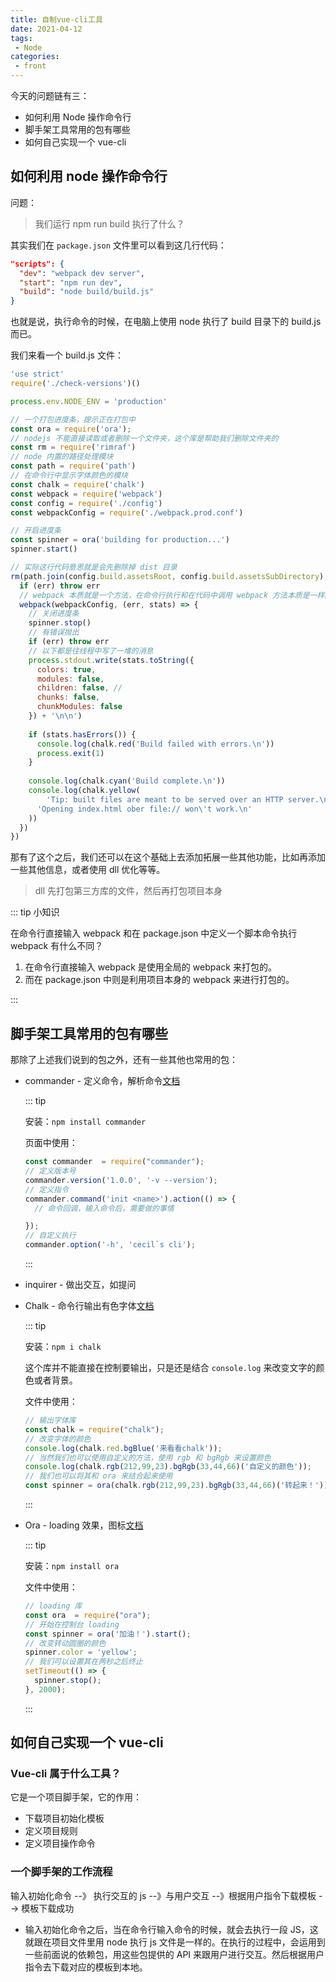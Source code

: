 ```yaml
---
title: 自制vue-cli工具
date: 2021-04-12
tags:
 - Node
categories:
 - front
---
```


今天的问题链有三：

- 如何利用 Node 操作命令行
- 脚手架工具常用的包有哪些
- 如何自己实现一个 vue-cli

## 如何利用 node 操作命令行

问题：

> 我们运行 npm run build 执行了什么？

其实我们在 `package.json` 文件里可以看到这几行代码：

```json
"scripts": {
  "dev": "webpack dev server",
  "start": "npm run dev",
  "build": "node build/build.js"
}
```

也就是说，执行命令的时候，在电脑上使用 node 执行了 build 目录下的 build.js 而已。

我们来看一个 build.js 文件：

```js
'use strict'
require('./check-versions')()

process.env.NODE_ENV = 'production'

// 一个打包进度条，提示正在打包中
const ora = require('ora');
// nodejs 不能直接读取或者删除一个文件夹，这个库是帮助我们删除文件夹的
const rm = require('rimraf')
// node 内置的路径处理模块
const path = require('path')
// 在命令行中显示字体颜色的模块
const chalk = require('chalk')
const webpack = require('webpack')
const config = require('./config')
const webpackConfig = require('./webpack.prod.conf')

// 开启进度条
const spinner = ora('building for production...')
spinner.start()

// 实际这行代码意思就是会先删除掉 dist 目录
rm(path.join(config.build.assetsRoot, config.build.assetsSubDirectory), err => {
  if (err) throw err
  // webpack 本质就是一个方法，在命令行执行和在代码中调用 webpack 方法本质是一样的
  webpack(webpackConfig, (err, stats) => {
    // 关闭进度条
    spinner.stop()
    // 有错误抛出
    if (err) throw err
    // 以下都是往线程中写了一堆的消息
    process.stdout.write(stats.toString({
      colors: true,
      modules: false,
      children: false, // 
      chunks: false,
      chunkModules: false
    }) + '\n\n')
    
    if (stats.hasErrors()) {
      console.log(chalk.red('Build failed with errors.\n'))
      process.exit(1)
    }
    
    console.log(chalk.cyan('Build complete.\n'))
    console.log(chalk.yellow(
    	'Tip: built files are meant to be served over an HTTP server.\n' +
      'Opening index.html ober file:// won\'t work.\n'
    ))
  })
})
```

那有了这个之后，我们还可以在这个基础上去添加拓展一些其他功能，比如再添加一些其他信息，或者使用 dll 优化等等。

> dll 先打包第三方库的文件，然后再打包项目本身

::: tip 小知识

在命令行直接输入 webpack 和在 package.json 中定义一个脚本命令执行 webpack 有什么不同？

1. 在命令行直接输入 webpack 是使用全局的 webpack 来打包的。
2. 而在 package.json 中则是利用项目本身的 webpack 来进行打包的。

:::

## 脚手架工具常用的包有哪些

那除了上述我们说到的包之外，还有一些其他也常用的包：

- commander - 定义命令，解析命令[文档](https://github.com/tj/commander.js/blob/HEAD/Readme_zh-CN.md#%e5%ae%89%e8%a3%85)

  ::: tip

  安装：`npm install commander`

  页面中使用：

  ```js
  const commander  = require("commander");
  // 定义版本号
  commander.version('1.0.0', '-v --version');
  // 定义指令
  commander.command('init <name>').action(() => {
    // 命令回调，输入命令后，需要做的事情
  
  });
  // 自定义执行
  commander.option('-h', 'cecil`s cli');
  ```

  :::

- inquirer - 做出交互，如提问

- Chalk - 命令行输出有色字体[文档](https://github.com/chalk/chalk#readme)

  ::: tip

  安装：`npm i chalk`

  这个库并不能直接在控制要输出，只是还是结合 `console.log` 来改变文字的颜色或者背景。

  文件中使用：

  ```js
  // 输出字体库
  const chalk = require("chalk");
  // 改变字体的颜色
  console.log(chalk.red.bgBlue('来看看chalk'));
  // 当然我们也可以使用自定义的方法，使用 rgb 和 bgRgb 来设置颜色
  console.log(chalk.rgb(212,99,23).bgRgb(33,44,66)('自定义的颜色'));
  // 我们也可以将其和 ora 来结合起来使用
  const spinner = ora(chalk.rgb(212,99,23).bgRgb(33,44,66)('转起来！')).start();
  ```

  :::

- Ora - loading 效果，图标[文档](https://github.com/sindresorhus/ora#readme)

  ::: tip

  安装：`npm install ora`

  文件中使用：

  ```js
  // loading 库
  const ora  = require("ora");
  // 开始在控制台 loading
  const spinner = ora('加油！').start();
  // 改变转动圆圈的颜色
  spinner.color = 'yellow';
  // 我们可以设置其在两秒之后终止
  setTimeout(() => {
    spinner.stop();
  }, 2000);
  ```

  :::

## 如何自己实现一个 vue-cli

### Vue-cli 属于什么工具？

它是一个项目脚手架，它的作用：

- 下载项目初始化模板
- 定义项目规则
- 定义项目操作命令

### 一个脚手架的工作流程

输入初始化命令 --》 执行交互的 js --》与用户交互 --》根据用户指令下载模板 --> 模板下载成功

- 输入初始化命令之后，当在命令行输入命令的时候，就会去执行一段 JS，这就跟在项目文件里用 node 执行 js 文件是一样的。在执行的过程中，会运用到一些前面说的依赖包，用这些包提供的 API 来跟用户进行交互。然后根据用户指令去下载对应的模板到本地。